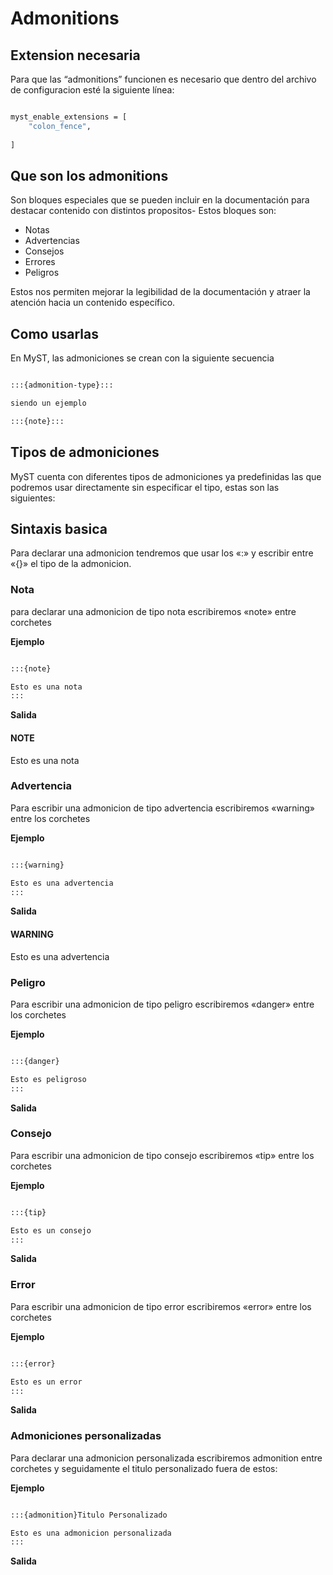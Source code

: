 # Admonitions

## Extension necesaria

Para que las “admonitions” funcionen es necesario que dentro del archivo de configuracion esté la siguiente línea:

```bash

myst_enable_extensions = [
    "colon_fence", 
    
]


```

## Que son los admonitions

Son bloques especiales que se pueden incluir en la documentación para destacar contenido con distintos propositos- Estos bloques son:

- Notas
- Advertencias
- Consejos
- Errores
- Peligros

Estos nos permiten mejorar la legibilidad de la documentación y atraer la atención hacia un contenido específico.

## Como usarlas

En MyST, las admoniciones se crean con la siguiente secuencia

```bash

:::{admonition-type}::: 

siendo un ejemplo 

:::{note}:::

```

## Tipos de admoniciones

MyST cuenta con diferentes tipos de admoniciones ya predefinidas las que podremos usar directamente sin especificar el tipo, estas son las siguientes:

## Sintaxis basica

Para declarar una admonicion tendremos que usar los «:» y escribir entre «{}» el tipo de la admonicion.

### Nota

para declarar una admonicion de tipo nota escribiremos «note» entre corchetes

**Ejemplo**

```bash

:::{note}

Esto es una nota
:::

```

**Salida**

#### NOTE
Esto es una nota

### Advertencia

Para escribir una admonicion de tipo advertencia escribiremos «warning» entre los corchetes

**Ejemplo**

```bash

:::{warning}

Esto es una advertencia
:::

```

**Salida**

#### WARNING
Esto es una advertencia

### Peligro

Para escribir una admonicion de tipo peligro escribiremos «danger» entre los corchetes

**Ejemplo**

```bash

:::{danger}

Esto es peligroso
:::

```

**Salida**

### Consejo

Para escribir una admonicion de tipo consejo escribiremos «tip» entre los corchetes

**Ejemplo**

```bash

:::{tip}

Esto es un consejo
:::

```

**Salida**

### Error

Para escribir una admonicion de tipo error escribiremos «error» entre los corchetes

**Ejemplo**

```bash

:::{error}

Esto es un error
:::

```

**Salida**

### Admoniciones personalizadas

Para declarar una admonicion personalizada escribiremos admonition entre corchetes y seguidamente el titulo personalizado fuera de estos:

**Ejemplo**

```bash

:::{admonition}Titulo Personalizado

Esto es una admonicion personalizada
:::

```

**Salida**
